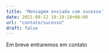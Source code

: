 ```yaml
---
title: 'Mensagem enviada com sucesso'
date: 2021-08-22 18:19:28+00:00
url: "contato/sucesso"
draft: false
---
```


Em breve entraremos em contato
